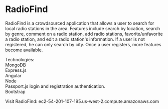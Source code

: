 # RadioFind

RadioFind is a crowdsourced application that allows a user to search for local radio stations in the area. Features include search by location, search by genre, comment on a radio station, add radio stations, favorite/unfavorite a radio station, and edit a radio station's information. If a user is not registered, he can only search by city. Once a user registers, more features become available.

Technologies:<br>
MongoDB<br>
Express.js<br>
Angular<br>
Node<br>
Passport.js login and registration authentication.<br>
Bootstrap

Visit RadioFind: ec2-54-201-107-195.us-west-2.compute.amazonaws.com


